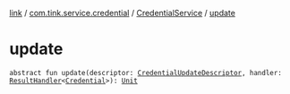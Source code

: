 [link](../../index.md) / [com.tink.service.credential](../index.md) / [CredentialService](index.md) / [update](./update.md)

# update

`abstract fun update(descriptor: `[`CredentialUpdateDescriptor`](../-credential-update-descriptor/index.md)`, handler: `[`ResultHandler`](../../com.tink.service.handler/-result-handler/index.md)`<`[`Credential`](../../com.tink.model.credential/-credential/index.md)`>): `[`Unit`](https://kotlinlang.org/api/latest/jvm/stdlib/kotlin/-unit/index.html)